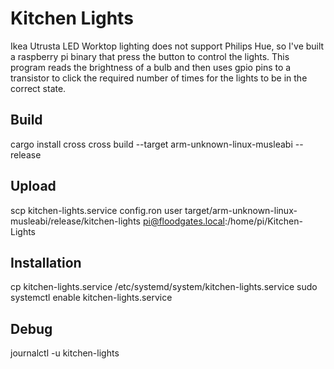 # Kitchen Lights
Ikea Utrusta LED Worktop lighting does not support Philips Hue, so I've built a raspberry pi binary that press the button to control the lights. This program reads the brightness of a bulb and then uses gpio pins to a transistor to click the required number of times for the lights to be in the correct state.

## Build
cargo install cross
cross build --target arm-unknown-linux-musleabi --release

## Upload
scp kitchen-lights.service config.ron user target/arm-unknown-linux-musleabi/release/kitchen-lights pi@floodgates.local:/home/pi/Kitchen-Lights

## Installation
cp kitchen-lights.service /etc/systemd/system/kitchen-lights.service
sudo systemctl enable kitchen-lights.service

## Debug
journalctl -u kitchen-lights
